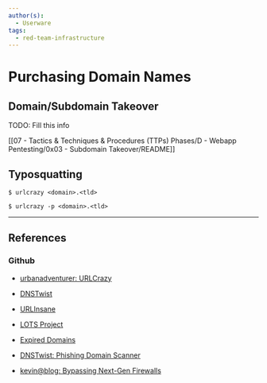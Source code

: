 ```yaml
---
author(s):
  - Userware
tags:
  - red-team-infrastructure
---
```

# Purchasing Domain Names

## Domain/Subdomain Takeover

TODO: Fill this info

[[07 - Tactics & Techniques & Procedures (TTPs) Phases/D - Webapp Pentesting/0x03 - Subdomain Takeover/README]]

## Typosquatting

```
$ urlcrazy <domain>.<tld>

$ urlcrazy -p <domain>.<tld>
```

---
## References

### Github

- [urbanadventurer: URLCrazy](https://github.com/urbanadventurer/urlcrazy)

- [DNSTwist](https://github.com/elceef/dnstwist)

- [URLInsane](https://github.com/rangertaha/urlinsane)

- [LOTS Project](https://lots-project.com)

- [Expired Domains](https://www.expireddomains.net/expired-domains/)

- [DNSTwist: Phishing Domain Scanner](https://dnstwist.it)

- [kevin@blog: Bypassing Next-Gen Firewalls](https://henpeebin.com/kevin/blog/bypassing-firewalls.html)